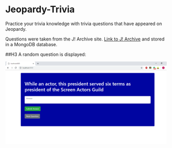 # Jeopardy-Trivia

Practice your trivia knowledge with trivia questions that have appeared on Jeopardy.

Questions were taken from the J! Archive site. [Link to J! Archive](http://j-archive.com/) and stored in a MongoDB database.

##H3 A random question is displayed:

![alt text](https://github.com/crhaugen/Jeopardy-Trivia/blob/demo/demo/start.png)
